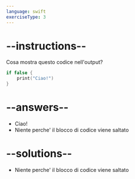 ```yaml
---
language: swift
exerciseType: 3
---
```


# --instructions--

Cosa mostra questo codice nell'output?
```swift
if false {
	print("Ciao!")
}
```

# --answers--

- Ciao!
- Niente perche' il blocco di codice viene saltato

# --solutions--

- Niente perche' il blocco di codice viene saltato
